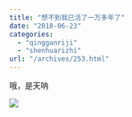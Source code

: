 ```yaml
---
title: "想不到我已活了一万多年了"
date: "2018-06-23"
categories: 
  - "qingganriji"
  - "shenhuarizhi"
url: "/archives/253.html"
---
```


哦，是天呐

![](http://img-cloud.zhoujie218.top/wp-content/uploads/2018/06/img_4612.jpg)
